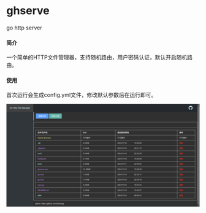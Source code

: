 # ghserve
go http server

#### 简介

一个简单的HTTP文件管理器，支持随机路由，用户密码认证，默认开启随机路由。

#### 使用

首次运行会生成config.yml文件，修改默认参数后在运行即可。

![image-20241116152633752](./assets/image-20241116152633752.png)